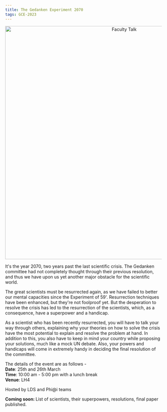 ```yaml
---
title: The Gedanken Experiment 2070
tags: GCE-2023
---
```


<p align="center">
<img src="/posters/Gedanken.jpeg" alt="Faculty Talk" height="750">
</p>

It's the year 2070, two years past the last scientific crisis. The Gedanken committee had not completely thought through their previous resolution, and thus we have upon us yet another major obstacle for the scientific world.<!--more-->

The great scientists must be resurrected again, as we have failed to better our mental capacities since the Experiment of 59'. Resurrection techniques have been enhanced, but they're not foolproof yet. But the desperation to resolve the crisis has led to the resurrection of the scientists, which, as a consequence, have a superpower and a handicap.

As a scientist who has been recently resurrected, you will have to talk your way through others, explaining why your theories on how to solve the crisis have the most potential to explain and resolve the problem at hand. In addition to this, you also have to keep in mind your country while proposing your solutions, much like a mock UN debate. Also, your powers and handicaps will come in extremely handy in deciding the final resolution of the committee.

The details of the event are as follows - <br>
**Date**: 25th and 26th March <br>
**Time**: 10:00 am - 5:00 pm with a lunch break <br>
**Venue**: LH4 <br>

Hosted by LDS and Phi@i teams

<strong> Coming soon: </strong> List of scientists, their superpowers, resolutions, final paper published.
